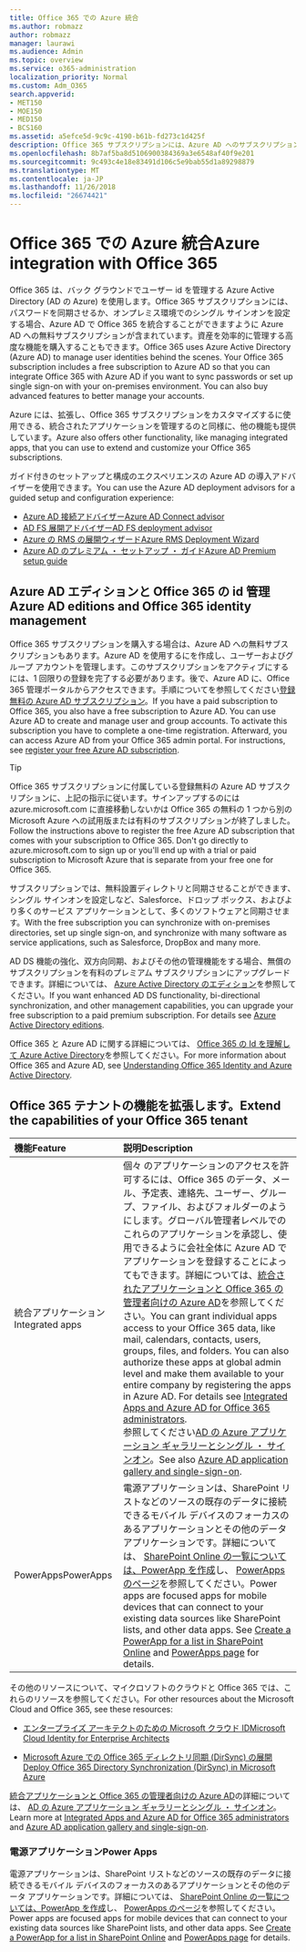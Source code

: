 ```yaml
---
title: Office 365 での Azure 統合
ms.author: robmazz
author: robmazz
manager: laurawi
ms.audience: Admin
ms.topic: overview
ms.service: o365-administration
localization_priority: Normal
ms.custom: Adm_O365
search.appverid:
- MET150
- MOE150
- MED150
- BCS160
ms.assetid: a5efce5d-9c9c-4190-b61b-fd273c1d425f
description: Office 365 サブスクリプションには、Azure AD へのサブスクリプションが含まれています。オンプレミス環境でパスワード同期またはシングル サインオンをする場合は、Azure AD と Office 365 を統合します。
ms.openlocfilehash: 8b7af5ba8d5106900384369a3e6548af40f9e201
ms.sourcegitcommit: 9c493c4e18e83491d106c5e9bab55d1a89298879
ms.translationtype: MT
ms.contentlocale: ja-JP
ms.lasthandoff: 11/26/2018
ms.locfileid: "26674421"
---
```

# <a name="azure-integration-with-office-365"></a><span data-ttu-id="2672a-104">Office 365 での Azure 統合</span><span class="sxs-lookup"><span data-stu-id="2672a-104">Azure integration with Office 365</span></span>

<span data-ttu-id="2672a-p102">Office 365 は、バック グラウンドでユーザー id を管理する Azure Active Directory (AD の Azure) を使用します。Office 365 サブスクリプションには、パスワードを同期させるか、オンプレミス環境でのシングル サインオンを設定する場合、Azure AD で Office 365 を統合することができますように Azure AD への無料サブスクリプションが含まれています。資産を効率的に管理する高度な機能を購入することもできます。</span><span class="sxs-lookup"><span data-stu-id="2672a-p102">Office 365 uses Azure Active Directory (Azure AD) to manage user identities behind the scenes. Your Office 365 subscription includes a free subscription to Azure AD so that you can integrate Office 365 with Azure AD if you want to sync passwords or set up single sign-on with your on-premises environment. You can also buy advanced features to better manage your accounts.</span></span>
  
<span data-ttu-id="2672a-108">Azure には、拡張し、Office 365 サブスクリプションをカスタマイズするに使用できる、統合されたアプリケーションを管理するのと同様に、他の機能も提供しています。</span><span class="sxs-lookup"><span data-stu-id="2672a-108">Azure also offers other functionality, like managing integrated apps, that you can use to extend and customize your Office 365 subscriptions.</span></span>
  
<span data-ttu-id="2672a-109">ガイド付きのセットアップと構成のエクスペリエンスの Azure AD の導入アドバイザーを使用できます。</span><span class="sxs-lookup"><span data-stu-id="2672a-109">You can use the Azure AD deployment advisors for a guided setup and configuration experience:</span></span>
 - [<span data-ttu-id="2672a-110">Azure AD 接続アドバイザー</span><span class="sxs-lookup"><span data-stu-id="2672a-110">Azure AD Connect advisor</span></span>](https://aka.ms/aadconnectpwsync)
 - [<span data-ttu-id="2672a-111">AD FS 展開アドバイザー</span><span class="sxs-lookup"><span data-stu-id="2672a-111">AD FS deployment advisor</span></span>](https://aka.ms/adfsguidance)
 - [<span data-ttu-id="2672a-112">Azure の RMS の展開ウィザード</span><span class="sxs-lookup"><span data-stu-id="2672a-112">Azure RMS Deployment Wizard</span></span>](https://aka.ms/azuremsguidance)
 - [<span data-ttu-id="2672a-113">Azure AD のプレミアム ・ セットアップ ・ ガイド</span><span class="sxs-lookup"><span data-stu-id="2672a-113">Azure AD Premium setup guide</span></span>](https://aka.ms/aadpguidance)
  
## <a name="azure-ad-editions-and-office-365-identity-management"></a><span data-ttu-id="2672a-114">Azure AD エディションと Office 365 の id 管理</span><span class="sxs-lookup"><span data-stu-id="2672a-114">Azure AD editions and Office 365 identity management</span></span>

<span data-ttu-id="2672a-p103">Office 365 サブスクリプションを購入する場合は、Azure AD への無料サブスクリプションもあります。Azure AD を使用するにを作成し、ユーザーおよびグループ アカウントを管理します。このサブスクリプションをアクティブにするには、1 回限りの登録を完了する必要があります。後で、Azure AD に、Office 365 管理ポータルからアクセスできます。手順についてを参照してください[登録無料の Azure AD サブスクリプション](https://go.microsoft.com/fwlink/p/?LinkId=617127)。</span><span class="sxs-lookup"><span data-stu-id="2672a-p103">If you have a paid subscription to Office 365, you also have a free subscription to Azure AD. You can use Azure AD to create and manage user and group accounts. To activate this subscription you have to complete a one-time registration. Afterward, you can access Azure AD from your Office 365 admin portal. For instructions, see [register your free Azure AD subscription](https://go.microsoft.com/fwlink/p/?LinkId=617127).</span></span> 
  
> [!TIP]
> <span data-ttu-id="2672a-p104">Office 365 サブスクリプションに付属している登録無料の Azure AD サブスクリプションに、上記の指示に従います。サインアップするのには azure.microsoft.com に直接移動しないかは Office 365 の無料の 1 つから別の Microsoft Azure への試用版または有料のサブスクリプションが終了しました。</span><span class="sxs-lookup"><span data-stu-id="2672a-p104">Follow the instructions above to register the free Azure AD subscription that comes with your subscription to Office 365. Don't go directly to azure.microsoft.com to sign up or you'll end up with a trial or paid subscription to Microsoft Azure that is separate from your free one for Office 365.</span></span> 
  
<span data-ttu-id="2672a-122">サブスクリプションでは、無料設置ディレクトリと同期させることができます、シングル サインオンを設定しなど、Salesforce、ドロップ ボックス、およびより多くのサービス アプリケーションとして、多くのソフトウェアと同期させます。</span><span class="sxs-lookup"><span data-stu-id="2672a-122">With the free subscription you can synchronize with on-premises directories, set up single sign-on, and synchronize with many software as service applications, such as Salesforce, DropBox and many more.</span></span>
  
<span data-ttu-id="2672a-p105">AD DS 機能の強化、双方向同期、およびその他の管理機能をする場合、無償のサブスクリプションを有料のプレミアム サブスクリプションにアップグレードできます。詳細については、 [Azure Active Directory のエディション](https://docs.microsoft.com/azure/active-directory/fundamentals/active-directory-whatis)を参照してください。</span><span class="sxs-lookup"><span data-stu-id="2672a-p105">If you want enhanced AD DS functionality, bi-directional synchronization, and other management capabilities, you can upgrade your free subscription to a paid premium subscription. For details see [Azure Active Directory editions](https://docs.microsoft.com/azure/active-directory/fundamentals/active-directory-whatis).</span></span>
  
<span data-ttu-id="2672a-125">Office 365 と Azure AD に関する詳細については、 [Office 365 の Id を理解して Azure Active Directory](https://support.office.com/article/06a189e7-5ec6-4af2-94bf-a22ea225a7a9)を参照してください。</span><span class="sxs-lookup"><span data-stu-id="2672a-125">For more information about Office 365 and Azure AD, see [Understanding Office 365 Identity and Azure Active Directory](https://support.office.com/article/06a189e7-5ec6-4af2-94bf-a22ea225a7a9).</span></span>
  
## <a name="extend-the-capabilities-of-your-office-365-tenant"></a><span data-ttu-id="2672a-126">Office 365 テナントの機能を拡張します。</span><span class="sxs-lookup"><span data-stu-id="2672a-126">Extend the capabilities of your Office 365 tenant</span></span>

|<span data-ttu-id="2672a-127">**機能**</span><span class="sxs-lookup"><span data-stu-id="2672a-127">**Feature**</span></span>|<span data-ttu-id="2672a-128">**説明**</span><span class="sxs-lookup"><span data-stu-id="2672a-128">**Description**</span></span>|
|:-----|:-----|
|<span data-ttu-id="2672a-129">統合アプリケーション</span><span class="sxs-lookup"><span data-stu-id="2672a-129">Integrated apps</span></span>  <br/> |<span data-ttu-id="2672a-p106">個々 のアプリケーションのアクセスを許可するには、Office 365 のデータ、メール、予定表、連絡先、ユーザー、グループ、ファイル、およびフォルダーのようにします。グローバル管理者レベルでのこれらのアプリケーションを承認し、使用できるように会社全体に Azure AD でアプリケーションを登録することによってもできます。詳細については、[統合されたアプリケーションと Office 365 の管理者向けの Azure AD](https://support.office.com/article/cb2250e3-451e-416f-bf4e-363549652c2a)を参照してください。</span><span class="sxs-lookup"><span data-stu-id="2672a-p106">You can grant individual apps access to your Office 365 data, like mail, calendars, contacts, users, groups, files, and folders. You can also authorize these apps at global admin level and make them available to your entire company by registering the apps in Azure AD. For details see [Integrated Apps and Azure AD for Office 365 administrators](https://support.office.com/article/cb2250e3-451e-416f-bf4e-363549652c2a).  </span></span><br/> <span data-ttu-id="2672a-133">参照してください[AD の Azure アプリケーション ギャラリーとシングル ・ サインオン](https://go.microsoft.com/fwlink/p/?LinkId=698604)。</span><span class="sxs-lookup"><span data-stu-id="2672a-133">See also [Azure AD application gallery and single-sign-on](https://go.microsoft.com/fwlink/p/?LinkId=698604).</span></span>  <br/> |
|<span data-ttu-id="2672a-134">PowerApps</span><span class="sxs-lookup"><span data-stu-id="2672a-134">PowerApps</span></span>  <br/> | <span data-ttu-id="2672a-p107">電源アプリケーションは、SharePoint リストなどのソースの既存のデータに接続できるモバイル デバイスのフォーカスのあるアプリケーションとその他のデータ アプリケーションです。詳細については、 [SharePoint Online の一覧については、PowerApp を作成](https://support.office.com/article/9338b2d2-67ac-4b81-8e67-97da27e5e9ab)し、 [PowerApps のページ](https://powerapps.microsoft.com/)を参照してください。</span><span class="sxs-lookup"><span data-stu-id="2672a-p107">Power apps are focused apps for mobile devices that can connect to your existing data sources like SharePoint lists, and other data apps. See [Create a PowerApp for a list in SharePoint Online](https://support.office.com/article/9338b2d2-67ac-4b81-8e67-97da27e5e9ab) and [PowerApps page](https://powerapps.microsoft.com/) for details.  </span></span><br/> |
   
<span data-ttu-id="2672a-137">その他のリソースについて、マイクロソフトのクラウドと Office 365 では、これらのリソースを参照してください。</span><span class="sxs-lookup"><span data-stu-id="2672a-137">For other resources about the Microsoft Cloud and Office 365, see these resources:</span></span>
  
- [<span data-ttu-id="2672a-138">エンタープライズ アーキテクトのための Microsoft クラウド ID</span><span class="sxs-lookup"><span data-stu-id="2672a-138">Microsoft Cloud Identity for Enterprise Architects</span></span>](https://go.microsoft.com/fwlink/p/?LinkId=524586)
    
- [<span data-ttu-id="2672a-139">Microsoft Azure での Office 365 ディレクトリ同期 (DirSync) の展開</span><span class="sxs-lookup"><span data-stu-id="2672a-139">Deploy Office 365 Directory Synchronization (DirSync) in Microsoft Azure</span></span>](https://go.microsoft.com/fwlink/p/?LinkId=517887)
    

<span data-ttu-id="2672a-140">[統合アプリケーションと Office 365 の管理者向けの Azure AD](integrated-apps-and-azure-ads.md)の詳細については、 [AD の Azure アプリケーション ギャラリーとシングル ・ サインオン](https://docs.microsoft.com/azure/active-directory/manage-apps/what-is-single-sign-on)。</span><span class="sxs-lookup"><span data-stu-id="2672a-140">Learn more at [Integrated Apps and Azure AD for Office 365 administrators](integrated-apps-and-azure-ads.md) and [Azure AD application gallery and single-sign-on](https://docs.microsoft.com/azure/active-directory/manage-apps/what-is-single-sign-on).</span></span>

### <a name="power-apps"></a><span data-ttu-id="2672a-141">電源アプリケーション</span><span class="sxs-lookup"><span data-stu-id="2672a-141">Power Apps</span></span>
<span data-ttu-id="2672a-p108">電源アプリケーションは、SharePoint リストなどのソースの既存のデータに接続できるモバイル デバイスのフォーカスのあるアプリケーションとその他のデータ アプリケーションです。詳細については、 [SharePoint Online の一覧については、PowerApp を作成](https://support.office.com/article/9338b2d2-67ac-4b81-8e67-97da27e5e9ab)し、 [PowerApps のページ](https://powerapps.microsoft.com/)を参照してください。</span><span class="sxs-lookup"><span data-stu-id="2672a-p108">Power apps are focused apps for mobile devices that can connect to your existing data sources like SharePoint lists, and other data apps. See [Create a PowerApp for a list in SharePoint Online](https://support.office.com/article/9338b2d2-67ac-4b81-8e67-97da27e5e9ab) and [PowerApps page](https://powerapps.microsoft.com/) for details.</span></span>